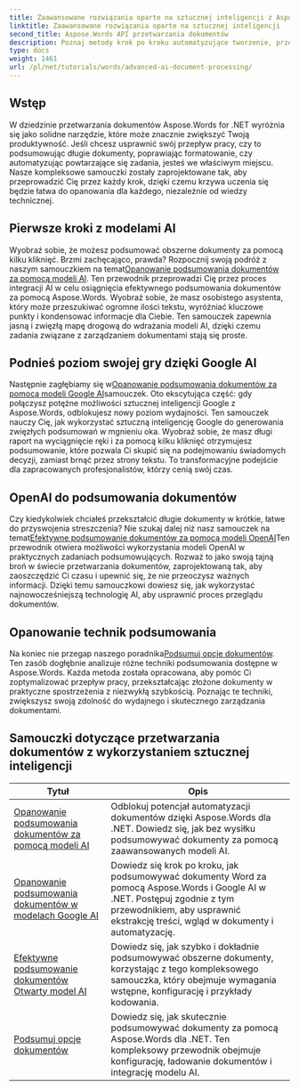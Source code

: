 ```yaml
---
title: Zaawansowane rozwiązania oparte na sztucznej inteligencji z Aspose.Words dla .NET
linktitle: Zaawansowane rozwiązania oparte na sztucznej inteligencji
second_title: Aspose.Words API przetwarzania dokumentów
description: Poznaj metody krok po kroku automatyzujące tworzenie, przetwarzanie i analizę dokumentów dzięki wykorzystaniu spostrzeżeń i możliwości przetwarzania opartych na sztucznej inteligencji.
type: docs
weight: 1461
url: /pl/net/tutorials/words/advanced-ai-document-processing/
---
```

## Wstęp

W dziedzinie przetwarzania dokumentów Aspose.Words for .NET wyróżnia się jako solidne narzędzie, które może znacznie zwiększyć Twoją produktywność. Jeśli chcesz usprawnić swój przepływ pracy, czy to podsumowując długie dokumenty, poprawiając formatowanie, czy automatyzując powtarzające się zadania, jesteś we właściwym miejscu. Nasze kompleksowe samouczki zostały zaprojektowane tak, aby przeprowadzić Cię przez każdy krok, dzięki czemu krzywa uczenia się będzie łatwa do opanowania dla każdego, niezależnie od wiedzy technicznej.

## Pierwsze kroki z modelami AI

Wyobraź sobie, że możesz podsumować obszerne dokumenty za pomocą kilku kliknięć. Brzmi zachęcająco, prawda? Rozpocznij swoją podróż z naszym samouczkiem na temat[Opanowanie podsumowania dokumentów za pomocą modeli AI](./mastering-document-summarization-ai-model/). Ten przewodnik przeprowadzi Cię przez proces integracji AI w celu osiągnięcia efektywnego podsumowania dokumentów za pomocą Aspose.Words. Wyobraź sobie, że masz osobistego asystenta, który może przeszukiwać ogromne ilości tekstu, wyróżniać kluczowe punkty i kondensować informacje dla Ciebie. Ten samouczek zapewnia jasną i zwięzłą mapę drogową do wdrażania modeli AI, dzięki czemu zadania związane z zarządzaniem dokumentami stają się proste.

## Podnieś poziom swojej gry dzięki Google AI

 Następnie zagłębiamy się w[Opanowanie podsumowania dokumentów za pomocą modeli Google AI](./mastering-document-summarization-google-ai-model/)samouczek. Oto ekscytująca część: gdy połączysz potężne możliwości sztucznej inteligencji Google z Aspose.Words, odblokujesz nowy poziom wydajności. Ten samouczek nauczy Cię, jak wykorzystać sztuczną inteligencję Google do generowania zwięzłych podsumowań w mgnieniu oka. Wyobraź sobie, że masz długi raport na wyciągnięcie ręki i za pomocą kilku kliknięć otrzymujesz podsumowanie, które pozwala Ci skupić się na podejmowaniu świadomych decyzji, zamiast brnąć przez strony tekstu. To transformacyjne podejście dla zapracowanych profesjonalistów, którzy cenią swój czas.

## OpenAI do podsumowania dokumentów

 Czy kiedykolwiek chciałeś przekształcić długie dokumenty w krótkie, łatwe do przyswojenia streszczenia? Nie szukaj dalej niż nasz samouczek na temat[Efektywne podsumowanie dokumentów za pomocą modeli OpenAI](./efficient-document-summarization-openai-model/)Ten przewodnik otwiera możliwości wykorzystania modeli OpenAI w praktycznych zadaniach podsumowujących. Rozważ to jako swoją tajną broń w świecie przetwarzania dokumentów, zaprojektowaną tak, aby zaoszczędzić Ci czasu i upewnić się, że nie przeoczysz ważnych informacji. Dzięki temu samouczkowi dowiesz się, jak wykorzystać najnowocześniejszą technologię AI, aby usprawnić proces przeglądu dokumentów.

## Opanowanie technik podsumowania

 Na koniec nie przegap naszego poradnika[Podsumuj opcje dokumentów](./summarize-documents-options/). Ten zasób dogłębnie analizuje różne techniki podsumowania dostępne w Aspose.Words. Każda metoda została opracowana, aby pomóc Ci zoptymalizować przepływ pracy, przekształcając złożone dokumenty w praktyczne spostrzeżenia z niezwykłą szybkością. Poznając te techniki, zwiększysz swoją zdolność do wydajnego i skutecznego zarządzania dokumentami.

 ## Samouczki dotyczące przetwarzania dokumentów z wykorzystaniem sztucznej inteligencji
| Tytuł | Opis |
| --- | --- |
| [Opanowanie podsumowania dokumentów za pomocą modeli AI](./mastering-document-summarization-ai-model/) | Odblokuj potencjał automatyzacji dokumentów dzięki Aspose.Words dla .NET. Dowiedz się, jak bez wysiłku podsumowywać dokumenty za pomocą zaawansowanych modeli AI. |
| [Opanowanie podsumowania dokumentów w modelach Google AI](./mastering-document-summarization-google-ai-model/) | Dowiedz się krok po kroku, jak podsumowywać dokumenty Word za pomocą Aspose.Words i Google AI w .NET. Postępuj zgodnie z tym przewodnikiem, aby usprawnić ekstrakcję treści, wgląd w dokumenty i automatyzację. |
| [Efektywne podsumowanie dokumentów Otwarty model AI](./efficient-document-summarization-openai-model/) | Dowiedz się, jak szybko i dokładnie podsumowywać obszerne dokumenty, korzystając z tego kompleksowego samouczka, który obejmuje wymagania wstępne, konfigurację i przykłady kodowania. |
| [Podsumuj opcje dokumentów](./summarize-documents-options/) | Dowiedz się, jak skutecznie podsumowywać dokumenty za pomocą Aspose.Words dla .NET. Ten kompleksowy przewodnik obejmuje konfigurację, ładowanie dokumentów i integrację modelu AI. |
